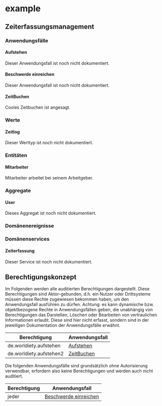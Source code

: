 # example

## Zeiterfassungsmanagement

### Anwendungsfälle

#### <a name="Aufstehen"></a> Aufstehen

Dieser Anwendungsfall ist noch nicht dokumentiert.

#### <a name="BeschwerdeEinreichen"></a> Beschwerde einreichen

Dieser Anwendungsfall ist noch nicht dokumentiert.

#### <a name="ZeitBuchen"></a> ZeitBuchen

Cooles Zeitbuchen ist angesagt.


### Werte

#### Zeitlog

Dieser Werttyp ist noch nicht dokumentiert.

### Entitäten

#### Mitarbeiter

Mitarbeiter arbeitet bei seinem Arbeitgeber.


### Aggregate

#### User

Dieses Aggregat ist noch nicht dokumentiert.

### Domänenereignisse

### Domänenservices

#### Zeiterfassung

Dieser Service ist noch nicht dokumentiert.

## Berechtigungskonzept

Im Folgenden werden alle auditierten Berechtigungen dargestellt.
Diese Berechtigungen sind Aktor-gebunden, d.h. ein Nutzer oder Drittsysteme müssen diese Rechte zugewiesen bekommen haben, um den Anwendungsfall ausführen zu dürfen.
Achtung: es kann dynamische bzw. objektbezogene Rechte in Anwendungsfällen geben, die unabhängig von Berechtigungen das Darstellen, Löschen oder Bearbeiten von vertraulichen Informationen erlaubt. Diese sind hier nicht erfasst, sondern sind in der jeweiligen Dokumentation der Anwendungsfälle erwähnt.

|Berechtigung|Anwendungsfall|
|----|----|
|de.worldiety.aufstehen|[Aufstehen](#Aufstehen)|
|de.worldiety.aufstehen2|[ZeitBuchen](#ZeitBuchen)|
Die folgenden Anwendungsfälle sind grundsätzlich ohne Autorisierung verwendbar, erfordern also keine Berechtigungen und werden auch nicht auditiert.

|Berechtigung|Anwendungsfall|
|----|----|
|jeder|[Beschwerde einreichen](#BeschwerdeEinreichen)|
